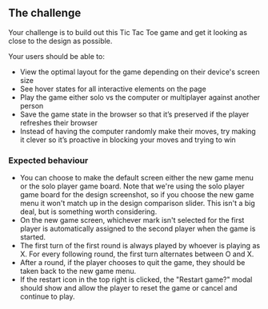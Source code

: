 ## The challenge

Your challenge is to build out this Tic Tac Toe game and get it looking as close to the design as possible.

Your users should be able to:

- View the optimal layout for the game depending on their device's screen size
- See hover states for all interactive elements on the page
- Play the game either solo vs the computer or multiplayer against another person
- Save the game state in the browser so that it’s preserved if the player refreshes their browser
- Instead of having the computer randomly make their moves, try making it clever so it’s proactive in blocking your moves and trying to win

### Expected behaviour

- You can choose to make the default screen either the new game menu or the solo player game board. Note that we're using the solo player game board for the design screenshot, so if you choose the new game menu it won't match up in the design comparison slider. This isn't a big deal, but is something worth considering.
- On the new game screen, whichever mark isn't selected for the first player is automatically assigned to the second player when the game is started.
- The first turn of the first round is always played by whoever is playing as X. For every following round, the first turn alternates between O and X.
- After a round, if the player chooses to quit the game, they should be taken back to the new game menu.
- If the restart icon in the top right is clicked, the "Restart game?" modal should show and allow the player to reset the game or cancel and continue to play.
